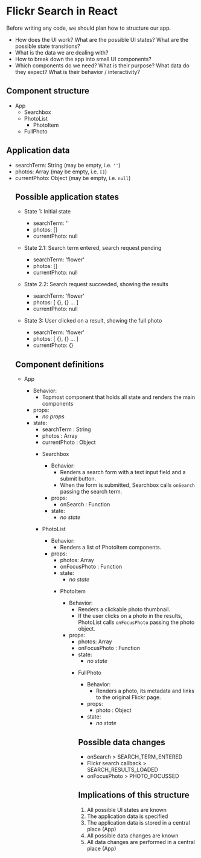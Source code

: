 # Flickr Search in React

Before writing any code, we should plan how to structure our app.

- How does the UI work? What are the possible UI states? What are the possible state transitions?
- What is the data we are dealing with?
- How to break down the app into small UI components?
- Which components do we need? What is their purpose? What data do they expect? What is their behavior / interactivity?

## Component structure

- App
  - Searchbox
  - PhotoList
    - PhotoItem
  - FullPhoto

## Application data

- searchTerm: String (may be empty, i.e. `''`)
- photos: Array<Object> (may be empty, i.e. `[]`)
- currentPhoto: Object (may be empty, i.e. `null`)

## Possible application states

- State 1: Initial state
  - searchTerm: ''
  - photos: []
  - currentPhoto: null

- State 2.1: Search term entered, search request pending
  - searchTerm: 'flower'
  - photos: []
  - currentPhoto: null

- State 2.2: Search request succeeded, showing the results
  - searchTerm: 'flower'
  - photos: [ {}, {} … ]
  - currentPhoto: null

- State 3: User clicked on a result, showing the full photo
  - searchTerm: 'flower'
  - photos: [ {}, {} … ]
  - currentPhoto: {}

## Component definitions

- App
  - Behavior:
    - Topmost component that holds all state and renders the main components
  - props:
    - *no props*
  - state:
    - searchTerm : String
    - photos : Array<Object>
    - currentPhoto : Object

- Searchbox
  - Behavior:
    - Renders a search form with a text input field and a submit button.
    - When the form is submitted, Searchbox calls `onSearch` passing the search term.
  - props:
    - onSearch : Function
  - state:
    - *no state*

- PhotoList
  - Behavior:
    - Renders a list of PhotoItem components.
  - props:
    - photos: Array<Object>
    - onFocusPhoto : Function
  - state:
    - *no state*

- PhotoItem
  - Behavior:
    - Renders a clickable photo thumbnail.
    - If the user clicks on a photo in the results, PhotoList calls `onFocusPhoto` passing the photo object.
  - props:
    - photos: Array<Object>
    - onFocusPhoto : Function
  - state:
    - *no state*

- FullPhoto
  - Behavior:
    - Renders a photo, its metadata and links to the original Flickr page.
  - props:
    - photo : Object
  - state:
    - *no state*

## Possible data changes

- onSearch > SEARCH_TERM_ENTERED
- Flickr search callback > SEARCH_RESULTS_LOADED
- onFocusPhoto > PHOTO_FOCUSSED

## Implications of this structure

1. All possible UI states are known
2. The application data is specified
3. The application data is stored in a central place (App)
4. All possible data changes are known
5. All data changes are performed in a central place (App)
